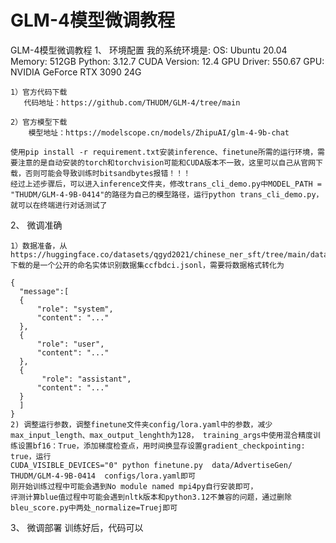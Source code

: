 # GLM-4模型微调教程

GLM-4模型微调教程
1、 环境配置
    我的系统环境是:
    OS: Ubuntu 20.04
    Memory: 512GB
    Python: 3.12.7
    CUDA Version: 12.4
    GPU Driver: 550.67
    GPU: NVIDIA GeForce RTX 3090 24G
    
    1）官方代码下载
       代码地址：https://github.com/THUDM/GLM-4/tree/main
       
    2）官方模型下载
        模型地址：https://modelscope.cn/models/ZhipuAI/glm-4-9b-chat

    使用pip install -r requirement.txt安装inference、finetune所需的运行环境，需要注意的是自动安装的torch和torchvision可能和CUDA版本不一致，这里可以自己从官网下载，否则可能会导致训练时bitsandbytes报错！！！
    经过上述步骤后，可以进入inference文件夹，修改trans_cli_demo.py中MODEL_PATH = "THUDM/GLM-4-9B-0414"的路径为自己的模型路径，运行python trans_cli_demo.py，就可以在终端进行对话测试了
2、 微调准确

    1）数据准备，从https://huggingface.co/datasets/qgyd2021/chinese_ner_sft/tree/main/data下载的是一个公开的命名实体识别数据集ccfbdci.jsonl，需要将数据格式转化为

    {
      "message":[
      {
          "role": "system",
          "content": "..."
      },
      {
          "role": "user",
          "content": "..."
      },
      {
           "role": "assistant",
          "content": "..."
      }
      ]
    }
    2) 调整运行参数，调整finetune文件夹config/lora.yaml中的参数，减少max_input_length、max_output_lenghth为128， training_args中使用混合精度训练设置bf16：True，添加梯度检查点，用时间换显存设置gradient_checkpointing: true，运行
    CUDA_VISIBLE_DEVICES="0" python finetune.py  data/AdvertiseGen/  THUDM/GLM-4-9B-0414  configs/lora.yaml即可
    刚开始训练过程中可能会遇到No module named mpi4py自行安装即可，
    评测计算blue值过程中可能会遇到nltk版本和python3.12不兼容的问题，通过删除bleu_score.py中两处_normalize=Truej即可
3、 微调部署
    训练好后，代码可以
